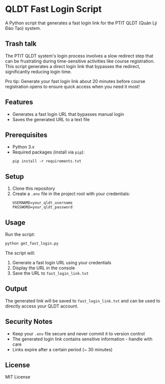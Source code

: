 # QLDT Fast Login Script

A Python script that generates a fast login link for the PTIT QLDT (Quản Lý Đào Tạo) system.

## Trash talk

The PTIT QLDT system's login process involves a slow redirect step that can be frustrating during time-sensitive activities like course registration. This script generates a direct login link that bypasses the redirect, significantly reducing login time.

Pro tip: Generate your fast login link about 20 minutes before course registration opens to ensure quick access when you need it most!

## Features

-   Generates a fast login URL that bypasses manual login
-   Saves the generated URL to a text file

## Prerequisites

-   Python 3.x
-   Required packages (install via `pip`):
    ```
    pip install -r requirements.txt
    ```

## Setup

1. Clone this repository
2. Create a `.env` file in the project root with your credentials:
    ```
    USERNAME=your_qldt_username
    PASSWORD=your_qldt_password
    ```

## Usage

Run the script:

```bash
python get_fast_login.py
```

The script will:

1. Generate a fast login URL using your credentials
2. Display the URL in the console
3. Save the URL to `fast_login_link.txt`

## Output

The generated link will be saved to `fast_login_link.txt` and can be used to directly access your QLDT account.

## Security Notes

-   Keep your `.env` file secure and never commit it to version control
-   The generated login link contains sensitive information - handle with care
-   Links expire after a certain period (~ 30 minutes)

## License

MIT License
